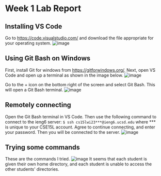 # Week 1 Lab Report
## Installing VS Code
Go to https://code.visualstudio.com/ and download the file appropriate for your operating system.
![image](https://user-images.githubusercontent.com/122485081/211909937-fb38f784-9d34-4062-bda6-9337d152b361.png)

## Using Git Bash on Windows
First, install Git for windows from https://gitforwindows.org/.
Next, open VS Code and open up a terminal as shown in the image below.
![image](https://user-images.githubusercontent.com/122485081/211910261-0827dde6-0400-4291-90a5-3c70c60584b4.png)

Go to the + icon on the bottom right of the screen and select Git Bash.
This will open a Git Bash terminal.
![image](https://user-images.githubusercontent.com/122485081/211910881-6e72a634-8807-4632-8483-3cab30495b58.png)

## Remotely connecting
Open the Git Bash terminal in VS Code. Then use the following command to connect to the ieng6 server:
`$ ssh cs15lwi23***@ieng6.ucsd.edu` where *** is unique to your CSE15L account.
Agree to continue connecting, and enter your password. Then you will be connected to the server.
![image](https://user-images.githubusercontent.com/122485081/211911943-a1ffee11-c86f-4cdd-a44b-8e03dc39e878.png)

## Trying some commands
These are the commands I tried.
![image](https://user-images.githubusercontent.com/122485081/211912119-f7d5fb1d-535b-4761-9125-3a62e6aeb5c5.png)
It seems that each student is given their own home directory, and each student is unable to access the other students' directories.

